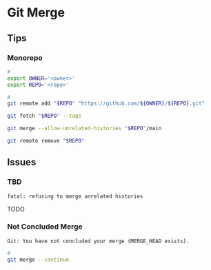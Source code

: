 # Git Merge

## Tips

### Monorepo

```sh
#
export OWNER='<owner>'
export REPO='<repo>'

#
git remote add "$REPO" "https://github.com/${OWNER}/${REPO}.git"

git fetch "$REPO" --tags

git merge --allow-unrelated-histories "$REPO"/main

git remote remove "$REPO"
```

## Issues

### TBD

```log
fatal: refusing to merge unrelated histories
```

TODO

<!--
git merge --allow-unrelated-histories <branch-name>
-->

### Not Concluded Merge

```log
Git: You have not concluded your merge (MERGE_HEAD exists).
```

```sh
#
git merge --continue
```
